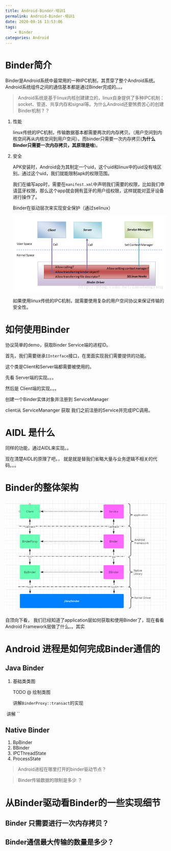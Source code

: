 ```yaml
---
title: Android-Binder-培训1
permalink: Android-Binder-培训1
date: 2020-09-16 13:53:06
tags: 
	- Binder
categories: Android 
---
```


# Binder简介

Binder是Android系统中最常用的一种IPC机制，其贯穿了整个Android系统。Android系统组件之间的通信基本都是通过Binder完成的。。。

> Android系统是基于linux内核创建建立的，linux自身提供了多种IPC机制：socket、管道、共享内存和signal等。为什么Android还要煞费苦心的创建Binder机制？？

1. 性能

   linux传统的IPC机制，传输数据基本都需要两次的内存拷贝。（用户空间到内核空间再从内核空间到用户空间）。而binder只需要一次内存拷贝(**为什么Binder只需要一次内存拷贝，其原理是啥**)。

2. 安全

   APK安装时，Android会为其制定一个uid，这个uid和linux中的uid没有啥区别。通过这个uid，我们就能限制apk的权限范围。

   我们在编写app时，需要在`manifest.xml`中声明我们需要的权限，比如我们申请蓝牙权限，那么这个app就会拥有蓝牙的用户组权限，这样就能对蓝牙设备进行操作了。

   Binder在驱动层次来实现安全保护（通过selinux）

   ![img](images/2020-09-Android-Binder-培训1/20140801012725545)

   如果使用linux传统的IPC机制，就需要使用复杂的用户空间协议来保证传输的安全性。

# 如何使用Binder

协议简单的demo，获取Binder Service端的进程ID。

首先，我们需要继承`IInterface`接口，在里面实现我们需要提供的功能。







这个类是Client和Server端都需要被使用的。



先看 Server端的实现。。。





然后是 Client端的实现。。。



创建一个Binder实体对象并注册到 ServiceManager



client从 ServiceMananger 获取 我们之前注册的Service并完成IPC调用。



# AIDL 是什么

同样的功能，通过AIDL来实现。。





现在清楚AIDL的原理了吧，， 就是就是替我们省略大量与业务逻辑不相关的代码。。。



# Binder的整体架构



  ![image-20200918134842687](images/2020-09-Android-Binder-培训1/image-20200918134842687.png)





自顶向下看， 我们已经知道了application层如何获取和使用Binder了，现在看看Android Framework层做了什么。。其实



# Android 进程是如何完成Binder通信的

## Java Binder

1. 基础类类图

   TODO @ 绘制类图



 	讲解`BinderProxy::transact`的实现



​	讲解 ``





## Native Binder



1. BpBinder
2. BBinder
3. IPCThreadState
4. ProcessState





> Android进程在哪里打开的binder驱动节点？





> Binder传输数据的限制是多少 ？









## 

# 从Binder驱动看Binder的一些实现细节



##  Binder 只需要进行一次内存拷贝？



## Binder通信最大传输的数量是多少？



